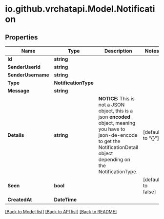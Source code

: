 
# io.github.vrchatapi.Model.Notification

## Properties

Name | Type | Description | Notes
------------ | ------------- | ------------- | -------------
**Id** | **string** |  | 
**SenderUserId** | **string** |  | 
**SenderUsername** | **string** |  | 
**Type** | **NotificationType** |  | 
**Message** | **string** |  | 
**Details** | **string** | **NOTICE:** This is not a JSON object, this is a json **encoded** object, meaning you have to json-de-encode to get the NotificationDetail object depending on the NotificationType. | [default to "{}"]
**Seen** | **bool** |  | [default to false]
**CreatedAt** | **DateTime** |  | 

[[Back to Model list]](../README.md#documentation-for-models)
[[Back to API list]](../README.md#documentation-for-api-endpoints)
[[Back to README]](../README.md)

